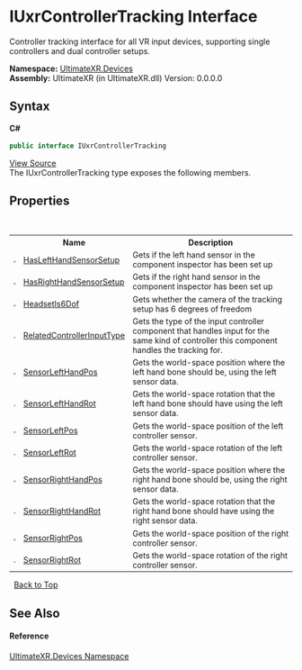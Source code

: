 # IUxrControllerTracking Interface
 

Controller tracking interface for all VR input devices, supporting single controllers and dual controller setups.

**Namespace:**&nbsp;<a href="N_UltimateXR_Devices">UltimateXR.Devices</a><br />**Assembly:**&nbsp;UltimateXR (in UltimateXR.dll) Version: 0.0.0.0

## Syntax

**C#**<br />
``` C#
public interface IUxrControllerTracking
```

<a href="UltimateXR/Scripts/Devices/IUxrControllerTracking.cs" rel="noopener noreferrer" title="View the source code">View Source</a><br />
The IUxrControllerTracking type exposes the following members.


## Properties
&nbsp;<table><tr><th></th><th>Name</th><th>Description</th></tr><tr><td>![Public property](media/pubproperty.gif "Public property")</td><td><a href="P_UltimateXR_Devices_IUxrControllerTracking_HasLeftHandSensorSetup">HasLeftHandSensorSetup</a></td><td>
Gets if the left hand sensor in the component inspector has been set up</td></tr><tr><td>![Public property](media/pubproperty.gif "Public property")</td><td><a href="P_UltimateXR_Devices_IUxrControllerTracking_HasRightHandSensorSetup">HasRightHandSensorSetup</a></td><td>
Gets if the right hand sensor in the component inspector has been set up</td></tr><tr><td>![Public property](media/pubproperty.gif "Public property")</td><td><a href="P_UltimateXR_Devices_IUxrControllerTracking_HeadsetIs6Dof">HeadsetIs6Dof</a></td><td>
Gets whether the camera of the tracking setup has 6 degrees of freedom</td></tr><tr><td>![Public property](media/pubproperty.gif "Public property")</td><td><a href="P_UltimateXR_Devices_IUxrControllerTracking_RelatedControllerInputType">RelatedControllerInputType</a></td><td>
Gets the type of the input controller component that handles input for the same kind of controller this component handles the tracking for.</td></tr><tr><td>![Public property](media/pubproperty.gif "Public property")</td><td><a href="P_UltimateXR_Devices_IUxrControllerTracking_SensorLeftHandPos">SensorLeftHandPos</a></td><td>
Gets the world-space position where the left hand bone should be, using the left sensor data.</td></tr><tr><td>![Public property](media/pubproperty.gif "Public property")</td><td><a href="P_UltimateXR_Devices_IUxrControllerTracking_SensorLeftHandRot">SensorLeftHandRot</a></td><td>
Gets the world-space rotation that the left hand bone should have using the left sensor data.</td></tr><tr><td>![Public property](media/pubproperty.gif "Public property")</td><td><a href="P_UltimateXR_Devices_IUxrControllerTracking_SensorLeftPos">SensorLeftPos</a></td><td>
Gets the world-space position of the left controller sensor.</td></tr><tr><td>![Public property](media/pubproperty.gif "Public property")</td><td><a href="P_UltimateXR_Devices_IUxrControllerTracking_SensorLeftRot">SensorLeftRot</a></td><td>
Gets the world-space rotation of the left controller sensor.</td></tr><tr><td>![Public property](media/pubproperty.gif "Public property")</td><td><a href="P_UltimateXR_Devices_IUxrControllerTracking_SensorRightHandPos">SensorRightHandPos</a></td><td>
Gets the world-space position where the right hand bone should be, using the right sensor data.</td></tr><tr><td>![Public property](media/pubproperty.gif "Public property")</td><td><a href="P_UltimateXR_Devices_IUxrControllerTracking_SensorRightHandRot">SensorRightHandRot</a></td><td>
Gets the world-space rotation that the right hand bone should have using the right sensor data.</td></tr><tr><td>![Public property](media/pubproperty.gif "Public property")</td><td><a href="P_UltimateXR_Devices_IUxrControllerTracking_SensorRightPos">SensorRightPos</a></td><td>
Gets the world-space position of the right controller sensor.</td></tr><tr><td>![Public property](media/pubproperty.gif "Public property")</td><td><a href="P_UltimateXR_Devices_IUxrControllerTracking_SensorRightRot">SensorRightRot</a></td><td>
Gets the world-space rotation of the right controller sensor.</td></tr></table>&nbsp;
<a href="#iuxrcontrollertracking-interface">Back to Top</a>

## See Also


#### Reference
<a href="N_UltimateXR_Devices">UltimateXR.Devices Namespace</a><br />